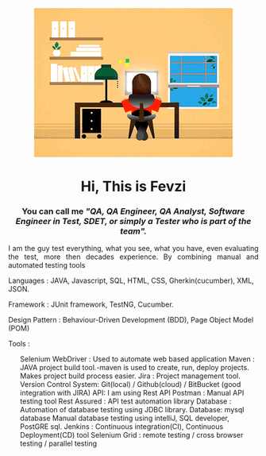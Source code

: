 <div style="text-align: center;">
  
  <img src="https://github.com/avcibasi/avcibasi/blob/main/JXA0.gif?raw=true" alt="Your Image" style="margin-left: auto; margin-right: auto;">

</div>

<h1 align="center">  Hi, This is Fevzi</h1>
<h3 align="center">  You can call me <em>"QA, QA Engineer, QA Analyst, Software Engineer in Test, SDET, or simply a Tester who is part of the team".</em> </h3>
<p align="justify">I am the guy test everything, what you see, what you have, even evaluating the test, more then decades experience. By combining manual and automated testing tools   </p>

<P>Languages : JAVA, Javascript, SQL, HTML, CSS, Gherkin(cucumber), XML, JSON.</P>
<p>Framework : JUnit framework, TestNG, Cucumber.</p>
<P>Design Pattern : Behaviour-Driven Development (BDD), Page Object Model (POM)
</P>
<p>Tools :</p>
<ul>
Selenium WebDriver : Used to automate web based application
Maven : JAVA project build tool.-maven is used to create, run, deploy projects. Makes project
build process easier.
Jira : Project management tool.
Version Control System: Git(local) / Github(cloud) / BitBucket (good integration with JIRA)
API: I am using Rest API
Postman : Manual API testing tool
Rest Assured : API test automation library
Database : Automation of database testing using JDBC library. Database: mysql database
Manual database testing using intelliJ, SQL developer, PostGRE sql.
Jenkins : Continuous integration(CI), Continuous Deployment(CD) tool
Selenium Grid : remote testing / cross browser testing / parallel testing
</ul>
<!--
**avcibasi/avcibasi** is a ✨ _special_ ✨ repository because its `README.md` (this file) appears on your GitHub profile.


Here are some ideas to get you started:

- 🔭 I’m currently working on ...
- 🌱 I’m currently learning ...
- 👯 I’m looking to collaborate on ...
- 🤔 I’m looking for help with ...
- 💬 Ask me about ...
- 📫 How to reach me: ...
- 😄 Pronouns: ...
- ⚡ Fun fact: ...
-->
